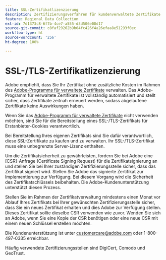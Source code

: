 ```yaml
---
title: SSL-Zertifikatlizenzierung
description: Zertifizierungsverfahren für kundenverwaltete Zertifikate
feature: Regional Data Collection
exl-id: 7d1373c8-6f7b-4ce7-a555-d3d506e08d17
source-git-commit: c8faf29262b9b04fc426f4a26efaa8e51293f0ec
workflow-type: ht
source-wordcount: '256'
ht-degree: 100%

---
```


# SSL-/TLS-Zertifikatlizenzierung

Adobe empfiehlt, dass Sie Ihr Zertifikat ohne zusätzliche Kosten im Rahmen des [Adobe-Programms für verwaltete Zertifikate](https://experienceleague.adobe.com/docs/core-services/interface/ec-cookies/cookies-first-party.html?lang=de) verwalten. Das Adobe-Programm für verwaltete Zertifikate ist vollständig automatisiert und stellt sicher, dass Zertifikate zeitnah erneuert werden, sodass abgelaufene Zertifikate keine Auswirkungen haben.

Wenn Sie das [Adobe-Programm für verwaltete Zertifikate](https://experienceleague.adobe.com/docs/core-services/interface/ec-cookies/cookies-first-party.html?lang=de) nicht verwenden möchten, sind Sie für die Bereitstellung eines SSL-/TLS-Zertifikats für Erstanbieter-Cookies verantwortlich.

Bei Bereitstellung Ihres eigenen Zertifikats sind Sie dafür verantwortlich, diese SSL-Zertifikate zu kaufen und zu verwalten.  Ihr SSL-/TLS-Zertifikat muss eine unbegrenzte Server-Lizenz enthalten.

Um die Zertifikatsicherheit zu gewährleisten, fordern Sie bei Adobe eine [CSR]-Anfrage (Certificate Signing Request) für die Zertifikatsignierung an und stellen Sie bei Ihrer zuständigen Zertifizierungsstelle sicher, dass das Zertifikat signiert wird.  Stellen Sie Adobe das signierte Zertifikat zur Implementierung zur Verfügung.  Bei diesem Vorgang wird die Sicherheit des Zertifikatschlüssels beibehalten.  Die Adobe-Kundenunterstützung unterstützt diesen Prozess.

Stellen Sie im Rahmen der Zertifikatverwaltung mindestens einen Monat vor Ablauf Ihres Zertifikats bei Ihrer gewünschten Zertifizierungsstelle sicher, dass Sie ein neues Zertifikat erhalten und dies Adobe zur Verfügung stellen.  Dieses Zertifikat sollte dieselbe CSR verwenden wie zuvor.  Wenden Sie sich an Adobe, wenn Sie eine Kopie der CSR benötigen oder eine neue CSR mit einem neuen Schlüssel erstellen möchten.

Die Kundenunterstützung ist unter customercare@adobe.com oder 1-800-497-0335 erreichbar.

Häufig verwendete Zertifizierungsstellen sind DigiCert, Comodo und GeoTrust.
